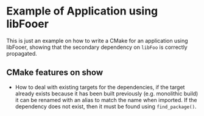 # Example of Application using libFooer

This is just an example on how to write a CMake for an application using libFooer,
showing that the secondary dependency on `libFoo` is correctly propagated.

## CMake features on show

* How to deal with existing targets for the dependencies, if the target already exists 
because it has been built previously (e.g. monolithic build) it can be renamed 
with an alias to match the name when imported. If the dependency does not exist,
then it must be found using `find_package()`.

